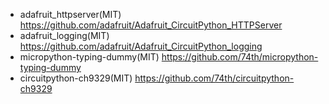 - adafruit_httpserver(MIT) https://github.com/adafruit/Adafruit_CircuitPython_HTTPServer
- adafruit_logging(MIT) https://github.com/adafruit/Adafruit_CircuitPython_logging
- micropython-typing-dummy(MIT) https://github.com/74th/micropython-typing-dummy
- circuitpython-ch9329(MIT) https://github.com/74th/circuitpython-ch9329
